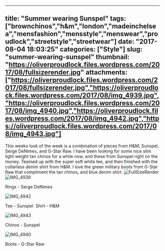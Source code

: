 
---
title: "Summer wearing Sunspel"
tags: ["brownchinos","h&amp;m","london","madeinchelsea","mensfashion","mensstyle","menswear","proudlock","streetstyle","streetwear"]
date: "2017-08-04 18:03:25"
categories: ["Style"]
slug: "summer-wearing-sunspel"
thumbnail: "https://oliverproudlock.files.wordpress.com/2017/08/fullsizerender.jpg"
attachments: ["https://oliverproudlock.files.wordpress.com/2017/08/fullsizerender.jpg","https://oliverproudlock.files.wordpress.com/2017/08/img_4939.jpg","https://oliverproudlock.files.wordpress.com/2017/08/img_4940.jpg","https://oliverproudlock.files.wordpress.com/2017/08/img_4942.jpg","https://oliverproudlock.files.wordpress.com/2017/08/img_4943.jpg"]
---

This weeks look of the week is a combination of pieces from H&M, Sunspel, Serge DeNimes, and G-Star Raw. I have been looking for some nice slim light weight tan chinos for a while now, and these from Sunspel right on the money. Teamed up with the super soft white tee, and then finished with the collarless denim shirt from H&M. I love the green military boots from G-Star Raw that compliment the tan chinos, and blue denim shirt. ![FullSizeRender](https://oliverproudlock.files.wordpress.com/2017/08/fullsizerender.jpg?w=2048) ![IMG_4939](https://oliverproudlock.files.wordpress.com/2017/08/img_4939.jpg?w=1366)

Rings - Serge DeNimes

![IMG_4942](https://oliverproudlock.files.wordpress.com/2017/08/img_4942.jpg?w=1366)

Tee - Sunspel  Shirt - H&M

![IMG_4943](https://oliverproudlock.files.wordpress.com/2017/08/img_4943.jpg?w=1366)

Chinos - Sunspel

![IMG_4940](https://oliverproudlock.files.wordpress.com/2017/08/img_4940.jpg?w=2048)

Boots - G-Star Raw